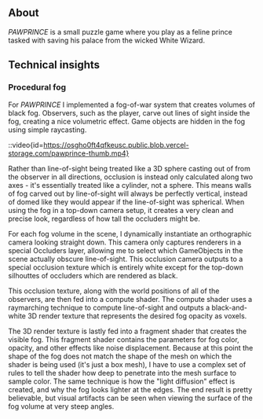 ## About

*PAWPRINCE* is a small puzzle game where you play as a feline prince tasked with saving his palace from the wicked White Wizard.

## Technical insights

### Procedural fog

For *PAWPRINCE* I implemented a fog-of-war system that creates volumes of black fog. Observers, such as the player, carve out lines of sight inside the fog, creating a nice volumetric effect. Game objects are hidden in the fog using simple raycasting.

::video{id=https://osgho0ft4qfkeusc.public.blob.vercel-storage.com/pawprince-thumb.mp4}

Rather than line-of-sight being treated like a 3D sphere casting out of from the observer in all directions, occlusion is instead only calculated along two axes - it's essentially treated like a cylinder, not a sphere. This means walls of fog carved out by line-of-sight will always be perfectly vertical, instead of domed like they would appear if the line-of-sight was spherical. When using the fog in a top-down camera setup, it creates a very clean and precise look, regardless of how tall the occluders might be.

For each fog volume in the scene, I dynamically instantiate an orthographic camera looking straight down. This camera only captures renderers in a special Occluders layer, allowing me to select which GameObjects in the scene actually obscure line-of-sight. This occlusion camera outputs to a special occlusion texture which is entirely white except for the top-down silhouttes of occluders which are rendered as black.

This occlusion texture, along with the world positions of all of the observers, are then fed into a compute shader. The compute shader uses a raymarching technique to compute line-of-sight and outputs a black-and-white 3D render texture that represents the desired fog opacity as voxels.

The 3D render texture is lastly fed into a fragment shader that creates the visible fog. This fragment shader contains the parameters for fog color, opacity, and other effects like noise displacement. Because at this point the shape of the fog does not match the shape of the mesh on which the shader is being used (it's just a box mesh), I have to use a complex set of rules to tell the shader how deep to penetrate into the mesh surface to sample color. The same technique is how the "light diffusion" effect is created, and why the fog looks lighter at the edges. The end result is pretty believable, but visual artifacts can be seen when viewing the surface of the fog volume at very steep angles.
